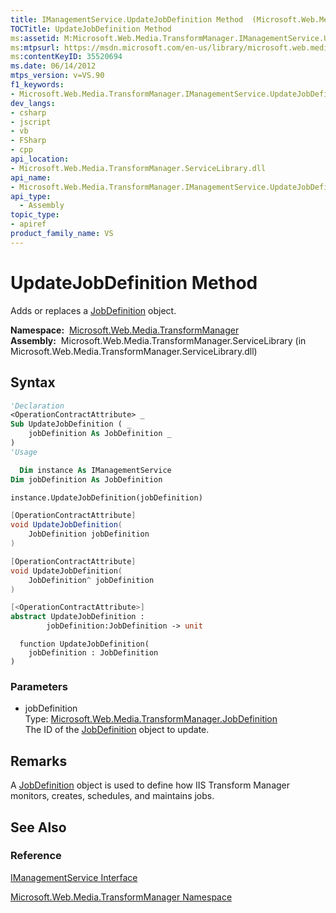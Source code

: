 ```yaml
---
title: IManagementService.UpdateJobDefinition Method  (Microsoft.Web.Media.TransformManager)
TOCTitle: UpdateJobDefinition Method
ms:assetid: M:Microsoft.Web.Media.TransformManager.IManagementService.UpdateJobDefinition(Microsoft.Web.Media.TransformManager.JobDefinition)
ms:mtpsurl: https://msdn.microsoft.com/en-us/library/microsoft.web.media.transformmanager.imanagementservice.updatejobdefinition(v=VS.90)
ms:contentKeyID: 35520694
ms.date: 06/14/2012
mtps_version: v=VS.90
f1_keywords:
- Microsoft.Web.Media.TransformManager.IManagementService.UpdateJobDefinition
dev_langs:
- csharp
- jscript
- vb
- FSharp
- cpp
api_location:
- Microsoft.Web.Media.TransformManager.ServiceLibrary.dll
api_name:
- Microsoft.Web.Media.TransformManager.IManagementService.UpdateJobDefinition
api_type:
  - Assembly
topic_type:
- apiref
product_family_name: VS
---
```


# UpdateJobDefinition Method

Adds or replaces a [JobDefinition](jobdefinition-class-microsoft-web-media-transformmanager.md) object.

**Namespace:**  [Microsoft.Web.Media.TransformManager](microsoft-web-media-transformmanager-namespace.md)  
**Assembly:**  Microsoft.Web.Media.TransformManager.ServiceLibrary (in Microsoft.Web.Media.TransformManager.ServiceLibrary.dll)

## Syntax

```vb
'Declaration
<OperationContractAttribute> _
Sub UpdateJobDefinition ( _
    jobDefinition As JobDefinition _
)
'Usage

  Dim instance As IManagementService
Dim jobDefinition As JobDefinition

instance.UpdateJobDefinition(jobDefinition)
```

```csharp
[OperationContractAttribute]
void UpdateJobDefinition(
    JobDefinition jobDefinition
)
```

```cpp
[OperationContractAttribute]
void UpdateJobDefinition(
    JobDefinition^ jobDefinition
)
```

``` fsharp
[<OperationContractAttribute>]
abstract UpdateJobDefinition : 
        jobDefinition:JobDefinition -> unit 
```

```jscript
  function UpdateJobDefinition(
    jobDefinition : JobDefinition
)
```

### Parameters

  - jobDefinition  
    Type: [Microsoft.Web.Media.TransformManager.JobDefinition](jobdefinition-class-microsoft-web-media-transformmanager.md)  
    The ID of the [JobDefinition](jobdefinition-class-microsoft-web-media-transformmanager.md) object to update.  

## Remarks

A [JobDefinition](jobdefinition-class-microsoft-web-media-transformmanager.md) object is used to define how IIS Transform Manager monitors, creates, schedules, and maintains jobs.

## See Also

### Reference

[IManagementService Interface](imanagementservice-interface-microsoft-web-media-transformmanager.md)

[Microsoft.Web.Media.TransformManager Namespace](microsoft-web-media-transformmanager-namespace.md)

